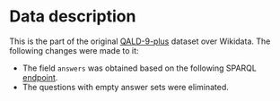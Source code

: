 # Data description

This is the part of the original [QALD-9-plus](https://github.com/KGQA/qald_9_plus) dataset over Wikidata. The following changes were made to it:
* The field `answers` was obtained based on the following SPARQL [endpoint](http://sems-vm-1.informatik.uni-hamburg.de:443/api/endpoint/sparql).
* The questions with empty answer sets were eliminated.